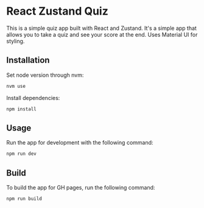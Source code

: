 # React Zustand Quiz

This is a simple quiz app built with React and Zustand. It's a simple app that allows you to take a quiz and see your score at the end.
Uses Material UI for styling.

## Installation

Set node version through nvm:

```bash
nvm use
```

Install dependencies:

```bash
npm install
```

## Usage

Run the app for development with the following command:

```bash
npm run dev
```

## Build

To build the app for GH pages, run the following command:

```bash
npm run build
```
